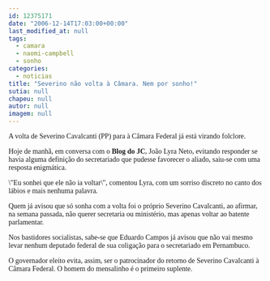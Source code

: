 ```yaml
---
id: 12375171
date: "2006-12-14T17:03:00+00:00"
last_modified_at: null
tags:
  - camara
  - naomi-campbell
  - sonho
categories:
  - noticias
title: "Severino não volta à Câmara. Nem por sonho!"
sutia: null
chapeu: null
autor: null
imagem: null
---
```

<p><P><FONT face=Verdana>A volta de Severino Cavalcanti (PP) para à Câmara Federal já está virando folclore.</FONT></P></p>
<p><P><FONT face=Verdana>Hoje de manhã, em conversa com o <STRONG>Blog do JC</STRONG>, João Lyra Neto, evitando responder se havia alguma definição do secretariado que pudesse favorecer o aliado, saiu-se com uma resposta enigmática.</FONT></P></p>
<p><P><FONT face=Verdana>\"Eu sonhei que ele não ia voltar\", comentou Lyra, com um sorriso discreto no canto dos lábios e mais nenhuma palavra.</FONT></P></p>
<p><P><FONT face=Verdana>Quem já avisou que só sonha com a volta foi o próprio Severino Cavalcanti, ao afirmar, na semana passada, não querer secretaria ou ministério, mas apenas voltar ao batente parlamentar.</FONT></P></p>
<p><P><FONT face=Verdana>Nos bastidores socialistas, sabe-se que Eduardo Campos já avisou que não vai mesmo levar nenhum deputado federal de sua coligação para o secretariado em Pernambuco.</FONT></P></p>
<p><P><FONT face=Verdana>O governador eleito evita, assim, ser o patrocinador do retorno de Severino Cavalcanti à Câmara Federal. O homem do mensalinho é o primeiro suplente.</FONT></P> </p>
